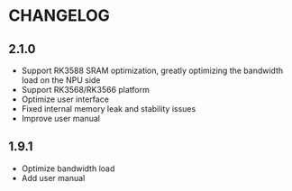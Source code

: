 # CHANGELOG

## 2.1.0

- Support RK3588 SRAM optimization, greatly optimizing the bandwidth load on the NPU side
- Support RK3568/RK3566 platform
- Optimize user interface
- Fixed internal memory leak and stability issues
- Improve user manual



## 1.9.1

- Optimize bandwidth load
- Add user manual